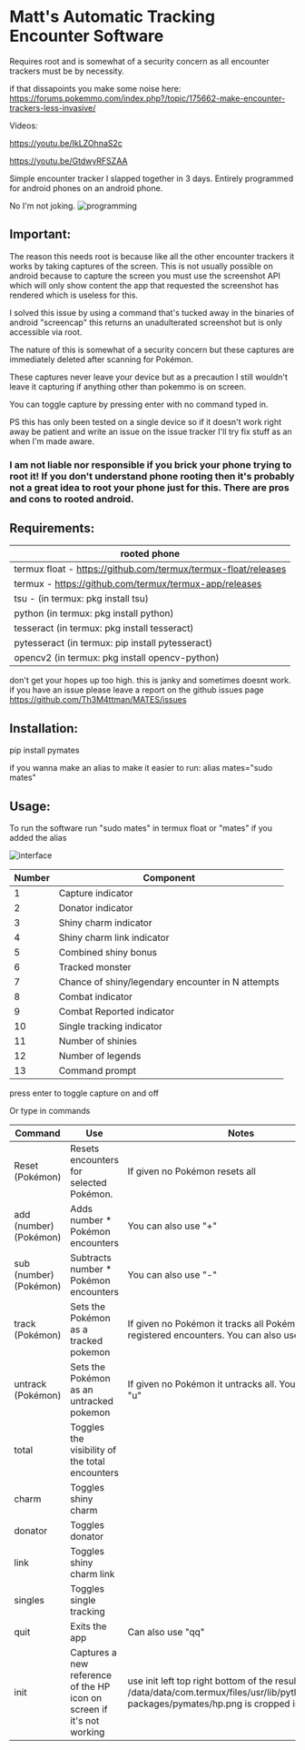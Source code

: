 # Matt's Automatic Tracking Encounter Software

Requires root and is somewhat of a security concern as all encounter trackers must be by necessity.

if that dissapoints you make some noise here: <https://forums.pokemmo.com/index.php?/topic/175662-make-encounter-trackers-less-invasive/>

Videos:

<https://youtu.be/IkLZOhnaS2c>

<https://youtu.be/GtdwyRFSZAA>

Simple encounter tracker I slapped together in 3 days.
Entirely programmed for android phones on an android phone.

No I'm not joking.
![programming](https://i.imgur.com/BLCC92W.png)


## Important:
The reason this needs root is because like all the other encounter trackers it works by taking captures of the screen. This is not usually possible on android because to capture the screen you must use the screenshot API which will only show content the app that requested the screenshot has rendered which is useless for this.

I solved this issue by using a command that's tucked away in the binaries of android "screencap" this returns an unadulterated screenshot but is only accessible via root.

The nature of this is somewhat of a security concern but these captures are immediately deleted after scanning for Pokémon.

These captures never leave your device but as a precaution I still wouldn't leave it capturing if anything other than pokemmo is on screen.

You can toggle capture by pressing enter with no command typed in.

PS this has only been tested on a single device so if it doesn't work right away be patient and write an issue on the issue tracker I'll try fix stuff as an when I'm made aware.

### I am not liable nor responsible if you brick your phone trying to root it! If you don't understand phone rooting then it's probably not a great idea to root your phone just for this. There are pros and cons to rooted android.

## Requirements:


| rooted phone                                                     |
| ---------------------------------------------------------------- |
| termux float - <https://github.com/termux/termux-float/releases> |
| termux - <https://github.com/termux/termux-app/releases>         |
| tsu - (in termux: pkg install tsu)                               |
| python (in termux: pkg install python)                           |
| tesseract (in termux: pkg install tesseract)                     |
| pytesseract (in termux: pip install pytesseract)                 |
| opencv2 (in termux: pkg install opencv-python)                   |


don't get your hopes up too high. this is janky and sometimes doesnt work. if you have an issue please leave a report on the github issues page
<https://github.com/Th3M4ttman/MATES/issues>

## Installation:

pip install pymates

if you wanna make an alias to make it easier to run:
alias mates="sudo mates"

## Usage:

To run the software run "sudo mates" in termux float or "mates" if you added the alias

![interface](https://i.imgur.com/xxF9mJA.png)


| Number | Component                                         |
| ------ | ------------------------------------------------- |
| 1      | Capture indicator                                 |
| 2      | Donator indicator                                 |
| 3      | Shiny charm indicator                             |
| 4      | Shiny charm link indicator                        |
| 5      | Combined shiny bonus                              |
| 6      | Tracked monster                                   |
| 7      | Chance of shiny/legendary encounter in N attempts |
| 8      | Combat indicator                                  |
| 9      | Combat Reported indicator                         |
| 10     | Single tracking indicator                         |
| 11     | Number of shinies                                 |
| 12     | Number of legends                                 |
| 13     | Command prompt                                    |


press enter to toggle capture on and off

Or type in commands


| Command                | Use                                                                   | Notes                                                                                                                                               |
| ---------------------- | --------------------------------------------------------------------- | --------------------------------------------------------------------------------------------------------------------------------------------------- |
| Reset (Pokémon)        | Resets encounters for selected Pokémon.                               | If given no Pokémon resets all                                                                                                                      |
| add (number) (Pokémon) | Adds number \* Pokémon encounters                                     | You can also use "+"                                                                                                                                |
| sub (number) (Pokémon) | Subtracts number \* Pokémon encounters                                | You can also use "-"                                                                                                                                |
| track (Pokémon)        | Sets the Pokémon as a tracked pokemon                                 | If given no Pokémon it tracks all Pokémon with registered encounters. You can also use "t"                                                          |
| untrack (Pokémon)      | Sets the Pokémon as an untracked pokemon                              | If given no Pokémon it untracks all. You can also use "u"                                                                                           |
| total                  | Toggles the visibility of the total encounters                        |                                                                                                                                                     |
| charm                  | Toggles shiny charm                                                   |                                                                                                                                                     |
| donator                | Toggles donator                                                       |                                                                                                                                                     |
| link                   | Toggles shiny charm link                                              |                                                                                                                                                     |
| singles                | Toggles single tracking                                               |                                                                                                                                                     |
| quit                   | Exits the app                                                         | Can also use "qq"                                                                                                                                   |
| init                   | Captures a new reference of the HP icon on screen if it's not working | use init left top right bottom of the resulting /data/data/com.termux/files/usr/lib/python3.11/site-packages/pymates/hp.png is cropped incorrectly. |
